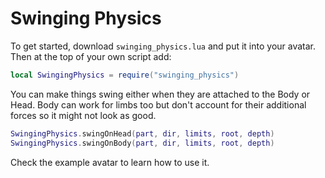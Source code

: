 # Swinging Physics

To get started, download `swinging_physics.lua` and put it into your avatar.
Then at the top of your own script add:
```lua
local SwingingPhysics = require("swinging_physics")
```
You can make things swing either when they are attached to the Body or Head. Body can work for limbs too but don't account for their additional forces so it might not look as good.
```lua
SwingingPhysics.swingOnHead(part, dir, limits, root, depth)
SwingingPhysics.swingOnBody(part, dir, limits, root, depth)
```
Check the example avatar to learn how to use it.
